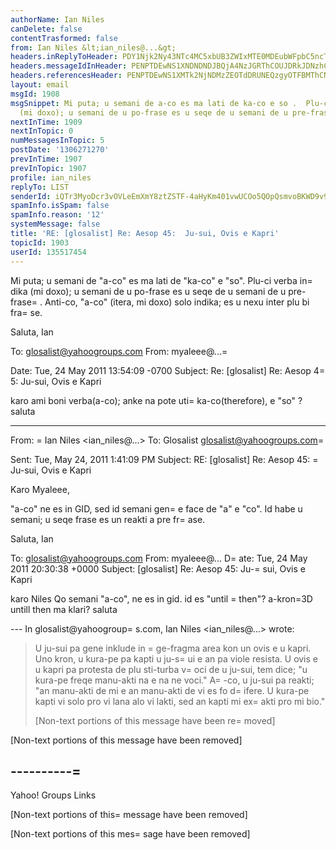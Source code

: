 ```yaml
---
authorName: Ian Niles
canDelete: false
contentTrasformed: false
from: Ian Niles &lt;ian_niles@...&gt;
headers.inReplyToHeader: PDY1Njk2Ny43NTc4MC5xbUB3ZWIxMTE0MDEubWFpbC5ncTEueWFob28uY29tPg==
headers.messageIdInHeader: PENPTDEwNS1XNDNDNDJBQjA4NzJGRThCOUJDRkJDNzhCNzUwQHBoeC5nYmw+
headers.referencesHeader: PENPTDEwNS1XMTk2NjNDMzZEOTdDRUNEQzgyOTFBMThCNzIwQHBoeC5nYmw+LDxpcmg0aGUrdmJwZ0BlR3JvdXBzLmNvbT4gPENPTDEwNS1XNTJCMDdGNkM0NkJGNDExN0FERTM4OThCNzUwQHBoeC5nYmw+LDw2NTY5NjcuNzU3ODAucW1Ad2ViMTExNDAxLm1haWwuZ3ExLnlhaG9vLmNvbT4=
layout: email
msgId: 1908
msgSnippet: Mi puta; u semani de a-co es ma lati de ka-co e so .  Plu-ci verba indika
  (mi doxo); u semani de u po-frase es u seqe de u semani de u pre-frase.
nextInTime: 1909
nextInTopic: 0
numMessagesInTopic: 5
postDate: '1306271270'
prevInTime: 1907
prevInTopic: 1907
profile: ian_niles
replyTo: LIST
senderId: iQTr3MyoDcr3vOVLeEmXmY8ztZSTF-4aHyKm401vwUCOo5QOpQsmvoBKWD9v9amgDdC9-20CaFKM_Nx8ATMgaLhdVpw_cPcD
spamInfo.isSpam: false
spamInfo.reason: '12'
systemMessage: false
title: 'RE: [glosalist] Re: Aesop 45:  Ju-sui, Ovis e Kapri'
topicId: 1903
userId: 135517454
---
```



Mi puta; u semani de "a-co" es ma lati de "ka-co" e "so".  Plu-ci verba in=
dika (mi doxo); u semani de u po-frase es u seqe de u semani de u pre-frase=
.  Anti-co, "a-co" (itera, mi doxo) solo indika; es u nexu inter plu bi fra=
se.
 
Saluta,
Ian
 


To: glosalist@yahoogroups.com
From: myaleee@...=

Date: Tue, 24 May 2011 13:54:09 -0700
Subject: Re: [glosalist] Re: Aesop 4=
5: Ju-sui, Ovis e Kapri


  



karo ami
boni verba(a-co); anke na pote uti=
 ka-co(therefore), e "so" ?
saluta

________________________________
From: =
Ian Niles <ian_niles@...>
To: Glosalist <glosalist@yahoogroups.com>=

Sent: Tue, May 24, 2011 1:41:09 PM
Subject: RE: [glosalist] Re: Aesop 45: =
Ju-sui, Ovis e Kapri

Karo Myaleee,

"a-co" ne es in GID, sed id semani gen=
e face de "a" e "co". Id habe u 
semani; u seqe frase es un reakti a pre fr=
ase.

Saluta,
Ian 

To: glosalist@yahoogroups.com
From: myaleee@...
D=
ate: Tue, 24 May 2011 20:30:38 +0000
Subject: [glosalist] Re: Aesop 45: Ju-=
sui, Ovis e Kapri

karo Niles
Qo semani "a-co", ne es in gid. id es "until =
then"? a-kron=3D untill then ma 
klari?
saluta

--- In glosalist@yahoogroup=
s.com, Ian Niles <ian_niles@...> wrote:
>
> 
> U ju-sui pa gene inklude in =
ge-fragma area kon un ovis e u kapri. Uno kron, u 
>kura-pe pa kapti u ju-s=
ui e an pa viole resista. U ovis e u kapri pa protesta de 
>plu sti-turba v=
oci de u ju-sui, tem dice; "u kura-pe freqe manu-akti na e na ne 
>voci." A=
-co, u ju-sui pa reakti; "an manu-akti de mi e an manu-akti de vi es fo 
>d=
ifere. U kura-pe kapti vi solo pro vi lana alo vi lakti, sed an kapti mi ex=
akti 
>pro mi bio." 
>
> 
> [Non-text portions of this message have been re=
moved]
>

[Non-text portions of this message have been removed]

----------=
--------------------------

Yahoo! Groups Links

[Non-text portions of this=
 message have been removed]



 		 	   		  

[Non-text portions of this mes=
sage have been removed]


